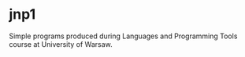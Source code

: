 # jnp1
Simple programs produced during Languages and Programming Tools course at University of Warsaw.
